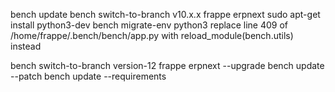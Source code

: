 bench update
bench switch-to-branch v10.x.x frappe erpnext
sudo apt-get install python3-dev
bench migrate-env python3
replace line 409 of /home/frappe/.bench/bench/app.py with reload_module(bench.utils) instead


bench switch-to-branch version-12 frappe erpnext --upgrade
bench update --patch
bench update --requirements
